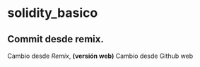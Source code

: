 # solidity_basico
## Commit desde remix.
Cambio desde *Remix*, **(versión web)**
Cambio desde Github web
